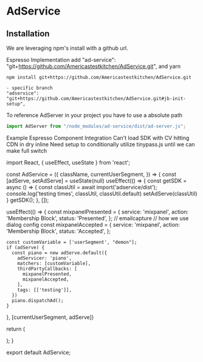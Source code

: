 # AdService

## Installation

We are leveraging npm's install with a github url.

Espresso Implementation add 
"ad-service": "git+https://github.com/Americastestkitchen/AdService.git",
and yarn

```shell
npm install git+https://github.com/Americastestkitchen/AdService.git

- specific branch 
"adservice": "git+https://github.com/Americastestkitchen/AdService.git#jb-init-setup",
```

To reference AdServer in your project you have to use a absolute path

```javascript
import AdServer from "/node_modules/ad-service/dist/ad-server.js";
```

Example Espresso Component Integration
Can't load SDK with CV hitting CDN in dry inline
Need setup to conditionally utilize tinypass.js until we can make full switch

import React, { useEffect, useState } from 'react';

const AdService = ({
    className,
    currentUserSegment,
}) => {
  const [adServe, setAdServe] = useState(null)
  useEffect(() => {
    const getSDK = async () => {
      const classUtil = await import('adservice/dist');
      console.log('testing times', classUtil, classUtil.default)
      setAdServe(classUtil)
    }
    getSDK();
  }, []);

  useEffect(() => {
    const mixpanelPresented = {
      service: 'mixpanel',
      action: 'Membership Block',
      status: 'Presented',
    };
    // emailcapture
    // how we use dialog config
    const mixpanelAccepted = {
      service: 'mixpanel',
      action: 'Membership Block',
      status: 'Accepted',
    };

    const customVariable = ['userSegment', "demon"];
    if (adServe) {
      const piano = new adServe.default({
        adServicer: 'piano',
        matchers: [customVariable],
        thirdPartyCallbacks: [
          mixpanelPresented,
          mixpanelAccepted,
        ],
        tags: [['testing']],
      })
      piano.dispatchAd();
    }
  }, [currentUserSegment, adServe])

  return (
    <div id="piano-test-container"></div>
  );
}

export default AdService;